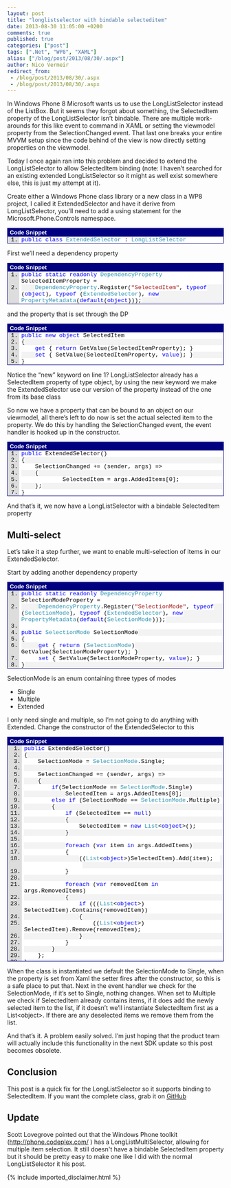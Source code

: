 ```yaml
---
layout: post
title: "longlistselector with bindable selecteditem"
date: 2013-08-30 11:05:00 +0200
comments: true
published: true
categories: ["post"]
tags: [".Net", "WP8", "XAML"]
alias: ["/blog/post/2013/08/30/.aspx"]
author: Nico Vermeir
redirect_from:
 - /blog/post/2013/08/30/.aspx
 - /blog/post/2013/08/30/.aspx
---
```

<p>In Windows Phone 8 Microsoft wants us to use the LongListSelector instead of the ListBox. But it seems they forgot about something, the SelectedItem property of the LongListSelector isn’t bindable. There are multiple work-arounds for this like event to command in XAML or setting the viewmodel property from the SelectionChanged event. That last one breaks your entire MVVM setup since the code behind of the view is now directly setting properties on the viewmodel.</p>  <p>Today I once again ran into this problem and decided to extend the LongListSelector to allow SelectedItem binding (note: I haven’t searched for an existing extended LongListSelector so it might as well exist somewhere else, this is just my attempt at it).</p>  <p>Create either a Windows Phone class library or a new class in a WP8 project, I called it ExtendedSelector and have it derive from LongListSelector, you’ll need to add a using statement for the Microsoft.Phone.Controls namespace.</p>  <div id="scid:9ce6104f-a9aa-4a17-a79f-3a39532ebf7c:93eb1bf2-4782-4a28-a282-d3d18e356b9b" class="wlWriterEditableSmartContent" style="float: none; padding-bottom: 0px; padding-top: 0px; padding-left: 0px; margin: 0px; display: inline; padding-right: 0px"> <div style="border: #000080 1px solid; color: #000; font-family: 'Courier New', Courier, Monospace; font-size: 10pt"> <div style="background: #000080; color: #fff; font-family: Verdana, Tahoma, Arial, sans-serif; font-weight: bold; padding: 2px 5px">Code Snippet</div> <div style="background: #ddd; max-height: 300px; overflow: auto"> <ol start="1" style="background: #ffffff; margin: 0 0 0 2em; padding: 0 0 0 5px;"> <li><span style="background:#ffffff;color:#0000ff">public</span><span style="background:#ffffff;color:#000000"> </span><span style="background:#ffffff;color:#0000ff">class</span><span style="background:#ffffff;color:#000000"> </span><span style="background:#ffffff;color:#2b91af">ExtendedSelector</span><span style="background:#ffffff;color:#000000"> : </span><span style="background:#ffffff;color:#2b91af">LongListSelector</span></li> </ol> </div> </div> </div>  <p>First we’ll need a dependency property</p>  <div id="scid:9ce6104f-a9aa-4a17-a79f-3a39532ebf7c:4a70594c-fa09-4e7f-9993-560a3fee895a" class="wlWriterEditableSmartContent" style="float: none; padding-bottom: 0px; padding-top: 0px; padding-left: 0px; margin: 0px; display: inline; padding-right: 0px"> <div style="border: #000080 1px solid; color: #000; font-family: 'Courier New', Courier, Monospace; font-size: 10pt"> <div style="background: #000080; color: #fff; font-family: Verdana, Tahoma, Arial, sans-serif; font-weight: bold; padding: 2px 5px">Code Snippet</div> <div style="background: #ddd; max-height: 300px; overflow: auto"> <ol start="1" style="background: #ffffff; margin: 0 0 0 2em; padding: 0 0 0 5px;"> <li><span style="background:#ffffff;color:#0000ff">public</span><span style="background:#ffffff;color:#000000"> </span><span style="background:#ffffff;color:#0000ff">static</span><span style="background:#ffffff;color:#000000"> </span><span style="background:#ffffff;color:#0000ff">readonly</span><span style="background:#ffffff;color:#000000"> </span><span style="background:#ffffff;color:#2b91af">DependencyProperty</span><span style="background:#ffffff;color:#000000"> SelectedItemProperty =</span></li> <li style="background: #f3f3f3">    <span style="background:#ffffff;color:#000000"></span><span style="background:#ffffff;color:#2b91af">DependencyProperty</span><span style="background:#ffffff;color:#000000">.Register(</span><span style="background:#ffffff;color:#a31515">&quot;SelectedItem&quot;</span><span style="background:#ffffff;color:#000000">, </span><span style="background:#ffffff;color:#0000ff">typeof</span><span style="background:#ffffff;color:#000000"> (</span><span style="background:#ffffff;color:#0000ff">object</span><span style="background:#ffffff;color:#000000">), </span><span style="background:#ffffff;color:#0000ff">typeof</span><span style="background:#ffffff;color:#000000"> (</span><span style="background:#ffffff;color:#2b91af">ExtendedSelector</span><span style="background:#ffffff;color:#000000">), </span><span style="background:#ffffff;color:#0000ff">new</span><span style="background:#ffffff;color:#000000"> </span><span style="background:#ffffff;color:#2b91af">PropertyMetadata</span><span style="background:#ffffff;color:#000000">(</span><span style="background:#ffffff;color:#0000ff">default</span><span style="background:#ffffff;color:#000000">(</span><span style="background:#ffffff;color:#0000ff">object</span><span style="background:#ffffff;color:#000000">)));</span></li> </ol> </div> </div> </div>  <p>and the property that is set through the DP</p>  <div id="scid:9ce6104f-a9aa-4a17-a79f-3a39532ebf7c:8d01e3db-82bc-4aa8-9439-1c6d78fdb775" class="wlWriterEditableSmartContent" style="float: none; padding-bottom: 0px; padding-top: 0px; padding-left: 0px; margin: 0px; display: inline; padding-right: 0px"> <div style="border: #000080 1px solid; color: #000; font-family: 'Courier New', Courier, Monospace; font-size: 10pt"> <div style="background: #000080; color: #fff; font-family: Verdana, Tahoma, Arial, sans-serif; font-weight: bold; padding: 2px 5px">Code Snippet</div> <div style="background: #ddd; max-height: 300px; overflow: auto"> <ol start="1" style="background: #ffffff; margin: 0 0 0 2em; padding: 0 0 0 5px;"> <li><span style="background:#ffffff;color:#0000ff">public</span><span style="background:#ffffff;color:#000000"> </span><span style="background:#ffffff;color:#0000ff">new</span><span style="background:#ffffff;color:#000000"> </span><span style="background:#ffffff;color:#0000ff">object</span><span style="background:#ffffff;color:#000000"> SelectedItem</span></li> <li style="background: #f3f3f3"><span style="background:#ffffff;color:#000000">{</span></li> <li>    <span style="background:#ffffff;color:#000000"></span><span style="background:#ffffff;color:#0000ff">get</span><span style="background:#ffffff;color:#000000"> { </span><span style="background:#ffffff;color:#0000ff">return</span><span style="background:#ffffff;color:#000000"> GetValue(SelectedItemProperty); }</span></li> <li style="background: #f3f3f3">    <span style="background:#ffffff;color:#000000"></span><span style="background:#ffffff;color:#0000ff">set</span><span style="background:#ffffff;color:#000000"> { SetValue(SelectedItemProperty, </span><span style="background:#ffffff;color:#0000ff">value</span><span style="background:#ffffff;color:#000000">); }</span></li> <li><span style="background:#ffffff;color:#000000">}</span></li> </ol> </div> </div> </div>  <p>Notice the “new” keyword on line 1? LongListSelector already has a SelectedItem property of type object, by using the new keyword we make the ExtendedSelector use our version of the property instead of the one from its base class</p>  <p>So now we have a property that can be bound to an object on our viewmodel, all there’s left to do now is set the actual selected item to the property. We do this by handling the SelectionChanged event, the event handler is hooked up in the constructor.</p>  <p>   <div id="scid:9ce6104f-a9aa-4a17-a79f-3a39532ebf7c:95a62aa7-8451-484f-9a5c-48aba1f566d8" class="wlWriterEditableSmartContent" style="float: none; padding-bottom: 0px; padding-top: 0px; padding-left: 0px; margin: 0px; display: inline; padding-right: 0px"> <div style="border: #000080 1px solid; color: #000; font-family: 'Courier New', Courier, Monospace; font-size: 10pt"> <div style="background: #000080; color: #fff; font-family: Verdana, Tahoma, Arial, sans-serif; font-weight: bold; padding: 2px 5px">Code Snippet</div> <div style="background: #ddd; max-height: 300px; overflow: auto"> <ol start="1" style="background: #ffffff; margin: 0 0 0 2em; padding: 0 0 0 5px;"> <li><span style="background:#ffffff;color:#0000ff">public</span><span style="background:#ffffff;color:#000000"> ExtendedSelector()</span></li> <li style="background: #f3f3f3"><span style="background:#ffffff;color:#000000">{</span></li> <li>    <span style="background:#ffffff;color:#000000">SelectionChanged += (sender, args) =&gt;</span></li> <li style="background: #f3f3f3">    <span style="background:#ffffff;color:#000000">{</span></li> <li>            <span style="background:#ffffff;color:#000000">SelectedItem = args.AddedItems[0];</span></li> <li style="background: #f3f3f3">    <span style="background:#ffffff;color:#000000">};</span></li> <li><span style="background:#ffffff;color:#000000">}</span></li> </ol> </div> </div> </div> </p>  <p>And that’s it, we now have a LongListSelector with a bindable SelectedItem property</p>  <h2>Multi-select</h2>  <p>Let’s take it a step further, we want to enable multi-selection of items in our ExtendedSelector.</p>  <p>Start by adding another dependency property</p>  <div id="scid:9ce6104f-a9aa-4a17-a79f-3a39532ebf7c:8bb3424b-70c2-4953-98e2-30cd213c3d57" class="wlWriterEditableSmartContent" style="float: none; padding-bottom: 0px; padding-top: 0px; padding-left: 0px; margin: 0px; display: inline; padding-right: 0px"> <div style="border: #000080 1px solid; color: #000; font-family: 'Courier New', Courier, Monospace; font-size: 10pt"> <div style="background: #000080; color: #fff; font-family: Verdana, Tahoma, Arial, sans-serif; font-weight: bold; padding: 2px 5px">Code Snippet</div> <div style="background: #ddd; max-height: 300px; overflow: auto"> <ol start="1" style="background: #ffffff; margin: 0 0 0 2em; padding: 0 0 0 5px;"> <li><span style="background:#ffffff;color:#000000"> </span><span style="background:#ffffff;color:#0000ff">public</span><span style="background:#ffffff;color:#000000"> </span><span style="background:#ffffff;color:#0000ff">static</span><span style="background:#ffffff;color:#000000"> </span><span style="background:#ffffff;color:#0000ff">readonly</span><span style="background:#ffffff;color:#000000"> </span><span style="background:#ffffff;color:#2b91af">DependencyProperty</span><span style="background:#ffffff;color:#000000"> SelectionModeProperty =</span></li> <li style="background: #f3f3f3">     <span style="background:#ffffff;color:#000000"></span><span style="background:#ffffff;color:#2b91af">DependencyProperty</span><span style="background:#ffffff;color:#000000">.Register(</span><span style="background:#ffffff;color:#a31515">&quot;SelectionMode&quot;</span><span style="background:#ffffff;color:#000000">, </span><span style="background:#ffffff;color:#0000ff">typeof</span><span style="background:#ffffff;color:#000000"> (</span><span style="background:#ffffff;color:#2b91af">SelectionMode</span><span style="background:#ffffff;color:#000000">), </span><span style="background:#ffffff;color:#0000ff">typeof</span><span style="background:#ffffff;color:#000000"> (</span><span style="background:#ffffff;color:#2b91af">ExtendedSelector</span><span style="background:#ffffff;color:#000000">), </span><span style="background:#ffffff;color:#0000ff">new</span><span style="background:#ffffff;color:#000000"> </span><span style="background:#ffffff;color:#2b91af">PropertyMetadata</span><span style="background:#ffffff;color:#000000">(</span><span style="background:#ffffff;color:#0000ff">default</span><span style="background:#ffffff;color:#000000">(</span><span style="background:#ffffff;color:#2b91af">SelectionMode</span><span style="background:#ffffff;color:#000000">)));</span></li> <li>&nbsp;</li> <li style="background: #f3f3f3"><span style="background:#ffffff;color:#000000"> </span><span style="background:#ffffff;color:#0000ff">public</span><span style="background:#ffffff;color:#000000"> </span><span style="background:#ffffff;color:#2b91af">SelectionMode</span><span style="background:#ffffff;color:#000000"> SelectionMode</span></li> <li><span style="background:#ffffff;color:#000000"> {</span></li> <li style="background: #f3f3f3">     <span style="background:#ffffff;color:#000000"></span><span style="background:#ffffff;color:#0000ff">get</span><span style="background:#ffffff;color:#000000"> { </span><span style="background:#ffffff;color:#0000ff">return</span><span style="background:#ffffff;color:#000000"> (</span><span style="background:#ffffff;color:#2b91af">SelectionMode</span><span style="background:#ffffff;color:#000000">) GetValue(SelectionModeProperty); }</span></li> <li>     <span style="background:#ffffff;color:#000000"></span><span style="background:#ffffff;color:#0000ff">set</span><span style="background:#ffffff;color:#000000"> { SetValue(SelectionModeProperty, </span><span style="background:#ffffff;color:#0000ff">value</span><span style="background:#ffffff;color:#000000">); }</span></li> <li style="background: #f3f3f3"><span style="background:#ffffff;color:#000000"> }</span></li> </ol> </div> </div> </div>  <p>SelectionMode is an enum containing three types of modes</p>  <ul>   <li>Single</li>    <li>Multiple</li>    <li>Extended</li> </ul>  <p>I only need single and multiple, so I’m not going to do anything with Extended. Change the constructor of the ExtendedSelector to this</p>  <div id="scid:9ce6104f-a9aa-4a17-a79f-3a39532ebf7c:bd6dcd76-5547-41e8-a73c-36f6fa33e1a9" class="wlWriterEditableSmartContent" style="float: none; padding-bottom: 0px; padding-top: 0px; padding-left: 0px; margin: 0px; display: inline; padding-right: 0px"> <div style="border: #000080 1px solid; color: #000; font-family: 'Courier New', Courier, Monospace; font-size: 10pt"> <div style="background: #000080; color: #fff; font-family: Verdana, Tahoma, Arial, sans-serif; font-weight: bold; padding: 2px 5px">Code Snippet</div> <div style="background: #ddd; max-height: 500px; overflow: auto"> <ol start="1" style="background: #ffffff; margin: 0 0 0 2.5em; padding: 0 0 0 5px;"> <li><span style="background:#ffffff;color:#0000ff">public</span><span style="background:#ffffff;color:#000000"> ExtendedSelector()</span></li> <li style="background: #f3f3f3"><span style="background:#ffffff;color:#000000">{</span></li> <li>    <span style="background:#ffffff;color:#000000">SelectionMode = </span><span style="background:#ffffff;color:#2b91af">SelectionMode</span><span style="background:#ffffff;color:#000000">.Single;</span></li> <li style="background: #f3f3f3">&nbsp;</li> <li>    <span style="background:#ffffff;color:#000000">SelectionChanged += (sender, args) =&gt;</span></li> <li style="background: #f3f3f3">    <span style="background:#ffffff;color:#000000">{</span></li> <li>        <span style="background:#ffffff;color:#000000"></span><span style="background:#ffffff;color:#0000ff">if</span><span style="background:#ffffff;color:#000000">(SelectionMode == </span><span style="background:#ffffff;color:#2b91af">SelectionMode</span><span style="background:#ffffff;color:#000000">.Single)</span></li> <li style="background: #f3f3f3">            <span style="background:#ffffff;color:#000000">SelectedItem = args.AddedItems[0];</span></li> <li>        <span style="background:#ffffff;color:#000000"></span><span style="background:#ffffff;color:#0000ff">else</span><span style="background:#ffffff;color:#000000"> </span><span style="background:#ffffff;color:#0000ff">if</span><span style="background:#ffffff;color:#000000"> (SelectionMode == </span><span style="background:#ffffff;color:#2b91af">SelectionMode</span><span style="background:#ffffff;color:#000000">.Multiple)</span></li> <li style="background: #f3f3f3">        <span style="background:#ffffff;color:#000000">{</span></li> <li>            <span style="background:#ffffff;color:#000000"></span><span style="background:#ffffff;color:#0000ff">if</span><span style="background:#ffffff;color:#000000"> (SelectedItem == </span><span style="background:#ffffff;color:#0000ff">null</span><span style="background:#ffffff;color:#000000">)</span></li> <li style="background: #f3f3f3">            <span style="background:#ffffff;color:#000000">{</span></li> <li>                <span style="background:#ffffff;color:#000000">SelectedItem = </span><span style="background:#ffffff;color:#0000ff">new</span><span style="background:#ffffff;color:#000000"> </span><span style="background:#ffffff;color:#2b91af">List</span><span style="background:#ffffff;color:#000000">&lt;</span><span style="background:#ffffff;color:#0000ff">object</span><span style="background:#ffffff;color:#000000">&gt;();</span></li> <li style="background: #f3f3f3">            <span style="background:#ffffff;color:#000000">}</span></li> <li>&nbsp;</li> <li style="background: #f3f3f3">            <span style="background:#ffffff;color:#000000"></span><span style="background:#ffffff;color:#0000ff">foreach</span><span style="background:#ffffff;color:#000000"> (</span><span style="background:#ffffff;color:#0000ff">var</span><span style="background:#ffffff;color:#000000"> item </span><span style="background:#ffffff;color:#0000ff">in</span><span style="background:#ffffff;color:#000000"> args.AddedItems)</span></li> <li>            <span style="background:#ffffff;color:#000000">{</span></li> <li style="background: #f3f3f3">                <span style="background:#ffffff;color:#000000">((</span><span style="background:#ffffff;color:#2b91af">List</span><span style="background:#ffffff;color:#000000">&lt;</span><span style="background:#ffffff;color:#0000ff">object</span><span style="background:#ffffff;color:#000000">&gt;)SelectedItem).Add(item);                   </span></li> <li>            <span style="background:#ffffff;color:#000000">}</span></li> <li style="background: #f3f3f3">&nbsp;</li> <li>            <span style="background:#ffffff;color:#000000"></span><span style="background:#ffffff;color:#0000ff">foreach</span><span style="background:#ffffff;color:#000000"> (</span><span style="background:#ffffff;color:#0000ff">var</span><span style="background:#ffffff;color:#000000"> removedItem </span><span style="background:#ffffff;color:#0000ff">in</span><span style="background:#ffffff;color:#000000"> args.RemovedItems)</span></li> <li style="background: #f3f3f3">            <span style="background:#ffffff;color:#000000">{</span></li> <li>                <span style="background:#ffffff;color:#000000"></span><span style="background:#ffffff;color:#0000ff">if</span><span style="background:#ffffff;color:#000000"> (((</span><span style="background:#ffffff;color:#2b91af">List</span><span style="background:#ffffff;color:#000000">&lt;</span><span style="background:#ffffff;color:#0000ff">object</span><span style="background:#ffffff;color:#000000">&gt;) SelectedItem).Contains(removedItem))</span></li> <li style="background: #f3f3f3">                <span style="background:#ffffff;color:#000000">{</span></li> <li>                    <span style="background:#ffffff;color:#000000">((</span><span style="background:#ffffff;color:#2b91af">List</span><span style="background:#ffffff;color:#000000">&lt;</span><span style="background:#ffffff;color:#0000ff">object</span><span style="background:#ffffff;color:#000000">&gt;) SelectedItem).Remove(removedItem);</span></li> <li style="background: #f3f3f3">                <span style="background:#ffffff;color:#000000">}</span></li> <li>            <span style="background:#ffffff;color:#000000">}</span></li> <li style="background: #f3f3f3">        <span style="background:#ffffff;color:#000000">}</span></li> <li>    <span style="background:#ffffff;color:#000000">};</span></li> <li style="background: #f3f3f3"><span style="background:#ffffff;color:#000000">}</span></li> </ol> </div> </div> </div>  <p>When the class is instantiated we default the SelectionMode to Single, when the property is set from Xaml the setter fires after the constructor, so this is a safe place to put that. Next in the event handler we check for the SelectionMode, if it’s set to Single, nothing changes. When set to Multiple we check if SelectedItem already contains items, if it does add the newly selected item to the list, if it doesn’t we’ll instantiate SelectedItem first as a List&lt;object&gt;. If there are any deselected items we remove them from the list.</p>  <p>And that’s it. A problem easily solved. I’m just hoping that the product team will actually include this functionality in the next SDK update so this post becomes obsolete.</p>  <h2>Conclusion</h2>  <p>This post is a quick fix for the LongListSelector so it supports binding to SelectedItem. If you want the complete class, grab it on <a href="https://gist.github.com/NicoVermeir/6387875" target="_blank">GitHub</a></p>  <h2>Update</h2>  <p>Scott Lovegrove pointed out that the Windows Phone toolkit (<a href="http://phone.codeplex.com/">http://phone.codeplex.com/</a> ) has a LongListMultiSelector, allowing for multiple item selection. It still doesn't have a bindable SelectedItem property but it should be pretty easy to make one like I did with the normal LongListSelector it his post.</p>
{% include imported_disclaimer.html %}
